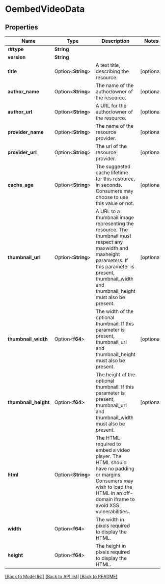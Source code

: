 # OembedVideoData

## Properties

Name | Type | Description | Notes
------------ | ------------- | ------------- | -------------
**r#type** | **String** |  | 
**version** | **String** |  | 
**title** | Option<**String**> | A text title, describing the resource. | [optional]
**author_name** | Option<**String**> | The name of the author/owner of the resource. | [optional]
**author_url** | Option<**String**> | A URL for the author/owner of the resource. | [optional]
**provider_name** | Option<**String**> | The name of the resource provider. | [optional]
**provider_url** | Option<**String**> | The url of the resource provider. | [optional]
**cache_age** | Option<**String**> | The suggested cache lifetime for this resource, in seconds. Consumers may choose to use this value or not. | [optional]
**thumbnail_url** | Option<**String**> | A URL to a thumbnail image representing the resource. The thumbnail must respect any maxwidth and maxheight parameters. If this parameter is present, thumbnail_width and thumbnail_height must also be present. | [optional]
**thumbnail_width** | Option<**f64**> | The width of the optional thumbnail. If this parameter is present, thumbnail_url and thumbnail_height must also be present. | [optional]
**thumbnail_height** | Option<**f64**> | The height of the optional thumbnail. If this parameter is present, thumbnail_url and thumbnail_width must also be present. | [optional]
**html** | Option<**String**> | The HTML required to embed a video player. The HTML should have no padding or margins. Consumers may wish to load the HTML in an off-domain iframe to avoid XSS vulnerabilities. | 
**width** | Option<**f64**> | The width in pixels required to display the HTML. | 
**height** | Option<**f64**> | The height in pixels required to display the HTML. | 

[[Back to Model list]](../README.md#documentation-for-models) [[Back to API list]](../README.md#documentation-for-api-endpoints) [[Back to README]](../README.md)


